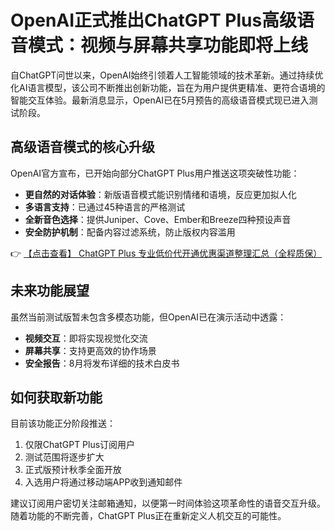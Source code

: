 # OpenAI正式推出ChatGPT Plus高级语音模式：视频与屏幕共享功能即将上线

自ChatGPT问世以来，OpenAI始终引领着人工智能领域的技术革新。通过持续优化AI语言模型，该公司不断推出创新功能，旨在为用户提供更精准、更符合语境的智能交互体验。最新消息显示，OpenAI已在5月预告的高级语音模式现已进入测试阶段。

## 高级语音模式的核心升级

OpenAI官方宣布，已开始向部分ChatGPT Plus用户推送这项突破性功能：
- **更自然的对话体验**：新版语音模式能识别情绪和语境，反应更加拟人化
- **多语言支持**：已通过45种语言的严格测试
- **全新音色选择**：提供Juniper、Cove、Ember和Breeze四种预设声音
- **安全防护机制**：配备内容过滤系统，防止版权内容滥用

👉 [【点击查看】 ChatGPT Plus 专业低价代开通优惠渠道整理汇总（全程质保）](https://bit.ly/DaiKai)

## 未来功能展望

虽然当前测试版暂未包含多模态功能，但OpenAI已在演示活动中透露：
- **视频交互**：即将实现视觉化交流
- **屏幕共享**：支持更高效的协作场景
- **安全报告**：8月将发布详细的技术白皮书

## 如何获取新功能

目前该功能正分阶段推送：
1. 仅限ChatGPT Plus订阅用户
2. 测试范围将逐步扩大
3. 正式版预计秋季全面开放
4. 入选用户将通过移动端APP收到通知邮件

建议订阅用户密切关注邮箱通知，以便第一时间体验这项革命性的语音交互升级。随着功能的不断完善，ChatGPT Plus正在重新定义人机交互的可能性。